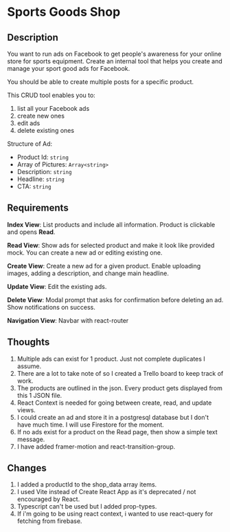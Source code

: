 # Sports Goods Shop

## Description

You want to run ads on Facebook to get people's awareness for your online store for sports equipment. Create an internal tool that helps you create and manage your sport good ads for Facebook.

You should be able to create multiple posts for a specific product.

This CRUD tool enables you to:

1. list all your Facebook ads
2. create new ones
3. edit ads
4. delete existing ones

Structure of Ad:

- Product Id: `string`
- Array of Pictures: `Array<string>`
- Description: `string`
- Headline: `string`
- CTA: `string`

## Requirements

**Index View**: List products and include all information. Product is clickable and opens **Read**.

**Read View**: Show ads for selected product and make it look like provided mock. You can create a new ad or editing existing one.

**Create View**: Create a new ad for a given product. Enable uploading images, adding a description, and change main headline.

**Update View**: Edit the existing ads.

**Delete View**: Modal prompt that asks for confirmation before deleting an ad. Show notifications on success.

**Navigation View**: Navbar with react-router

## Thoughts

1. Multiple ads can exist for 1 product. Just not complete duplicates I assume.
2. There are a lot to take note of so I created a Trello board to keep track of work.
3. The products are outlined in the json. Every product gets displayed from this 1 JSON file.
4. React Context is needed for going between create, read, and update views.
5. I could create an ad and store it in a postgresql database but I don't have much time. I will use Firestore for the moment.
6. If no ads exist for a product on the Read page, then show a simple text message.
7. I have added framer-motion and react-transition-group.

## Changes

1. I added a productId to the shop_data array items.
2. I used Vite instead of Create React App as it's deprecated / not encouraged by React.
3. Typescript can't be used but I added prop-types.
4. If i'm going to be using react context, i wanted to use react-query for fetching from firebase.
